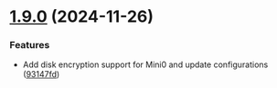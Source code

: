 # [1.9.0](https://github.com/arpanrec/home-lab/compare/1.8.1...1.9.0) (2024-11-26)


### Features

* Add disk encryption support for Mini0 and update configurations ([93147fd](https://github.com/arpanrec/home-lab/commit/93147fd357f462a6d6d176ca9d314b29f82199e9))
